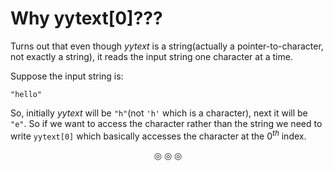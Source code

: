 # Why yytext[0]???

Turns out that even though _yytext_ is a string(actually a pointer-to-character, not exactly a string), it reads the input string one character at a time.

Suppose the input string is:

`"hello"`

So, initially _yytext_ will be `"h"`(not `'h'` which is a character), next it will be `"e"`. So if we want to access the character rather than the string we need to write `yytext[0]` which basically accesses the character at the $0^{th}$ index.


<p align="center">
&#9678; &#9678; &#9678;
</p>
